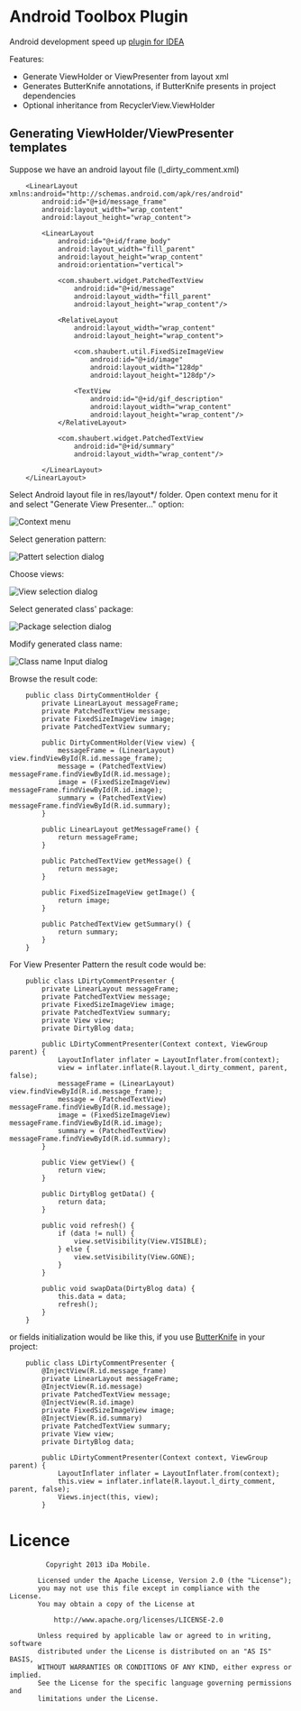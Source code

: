 Android Toolbox Plugin
======================

Android development speed up [plugin for IDEA](http://plugins.jetbrains.com/plugin/7200)

Features:
* Generate ViewHolder or ViewPresenter from layout xml
* Generates ButterKnife annotations, if ButterKnife presents in project dependencies
* Optional inheritance from RecyclerView.ViewHolder

Generating ViewHolder/ViewPresenter templates
---

Suppose we have an android layout file (l_dirty_comment.xml)

        <LinearLayout xmlns:android="http://schemas.android.com/apk/res/android"
            android:id="@+id/message_frame"
            android:layout_width="wrap_content"
            android:layout_height="wrap_content">
        
            <LinearLayout
                android:id="@+id/frame_body"
                android:layout_width="fill_parent"
                android:layout_height="wrap_content"
                android:orientation="vertical">
        
                <com.shaubert.widget.PatchedTextView
                    android:id="@+id/message"
                    android:layout_width="fill_parent"
                    android:layout_height="wrap_content"/>
        
                <RelativeLayout
                    android:layout_width="wrap_content"
                    android:layout_height="wrap_content">
        
                    <com.shaubert.util.FixedSizeImageView
                        android:id="@+id/image"
                        android:layout_width="128dp"
                        android:layout_height="128dp"/>
        
                    <TextView
                        android:id="@+id/gif_description"
                        android:layout_width="wrap_content"
                        android:layout_height="wrap_content"/>
                </RelativeLayout>
        
                <com.shaubert.widget.PatchedTextView
                    android:id="@+id/summary"
                    android:layout_width="wrap_content"/>
        
            </LinearLayout>
        </LinearLayout>
 
Select Android layout file in res/layout*/ folder. Open context menu for it and select "Generate View Presenter…" option:

![Context menu](../master/screenshots/context_menu.png?raw=true)

Select generation pattern:

![Pattert selection dialog](../master/screenshots/select_pattern.png?raw=true)

Choose views:

![View selection dialog](../master/screenshots/view_selection.png?raw=true)

Select generated class' package:

![Package selection dialog](../master/screenshots/select_package.png?raw=true)

Modify generated class name:

![Class name Input dialog](../master/screenshots/select_class_name.png?raw=true)

Browse the result code:

        public class DirtyCommentHolder {
            private LinearLayout messageFrame;
            private PatchedTextView message;
            private FixedSizeImageView image;
            private PatchedTextView summary;
        
            public DirtyCommentHolder(View view) {
                messageFrame = (LinearLayout) view.findViewById(R.id.message_frame);
                message = (PatchedTextView) messageFrame.findViewById(R.id.message);
                image = (FixedSizeImageView) messageFrame.findViewById(R.id.image);
                summary = (PatchedTextView) messageFrame.findViewById(R.id.summary);
            }

            public LinearLayout getMessageFrame() {
                return messageFrame;
            }

            public PatchedTextView getMessage() {
                return message;
            }
        
            public FixedSizeImageView getImage() {
                return image;
            }
        
            public PatchedTextView getSummary() {
                return summary;
            }
        }
        
For View Presenter Pattern the result code would be:

        public class LDirtyCommentPresenter {
            private LinearLayout messageFrame;
            private PatchedTextView message;
            private FixedSizeImageView image;
            private PatchedTextView summary;
            private View view;
            private DirtyBlog data;
        
            public LDirtyCommentPresenter(Context context, ViewGroup parent) {
                LayoutInflater inflater = LayoutInflater.from(context);
                view = inflater.inflate(R.layout.l_dirty_comment, parent, false);
                messageFrame = (LinearLayout) view.findViewById(R.id.message_frame);
                message = (PatchedTextView) messageFrame.findViewById(R.id.message);
                image = (FixedSizeImageView) messageFrame.findViewById(R.id.image);
                summary = (PatchedTextView) messageFrame.findViewById(R.id.summary);
            }
        
            public View getView() {
                return view;
            }
        
            public DirtyBlog getData() {
                return data;
            }
        
            public void refresh() {
                if (data != null) {
                    view.setVisibility(View.VISIBLE);
                } else {
                    view.setVisibility(View.GONE);
                }
            }
        
            public void swapData(DirtyBlog data) {
                this.data = data;
                refresh();
            }
        }        
        
or fields initialization would be like this, if you use [ButterKnife](https://github.com/JakeWharton/butterknife) in your project:

        public class LDirtyCommentPresenter {
            @InjectView(R.id.message_frame)
            private LinearLayout messageFrame;
            @InjectView(R.id.message)
            private PatchedTextView message;
            @InjectView(R.id.image)
            private FixedSizeImageView image;
            @InjectView(R.id.summary)
            private PatchedTextView summary;
            private View view;
            private DirtyBlog data;
        
            public LDirtyCommentPresenter(Context context, ViewGroup parent) {
                LayoutInflater inflater = LayoutInflater.from(context);
                this.view = inflater.inflate(R.layout.l_dirty_comment, parent, false);
                Views.inject(this, view);
            }        
        
        
Licence
=======
  
             Copyright 2013 iDa Mobile.
        
           Licensed under the Apache License, Version 2.0 (the "License");
           you may not use this file except in compliance with the License.
           You may obtain a copy of the License at
        
               http://www.apache.org/licenses/LICENSE-2.0
        
           Unless required by applicable law or agreed to in writing, software
           distributed under the License is distributed on an "AS IS" BASIS,
           WITHOUT WARRANTIES OR CONDITIONS OF ANY KIND, either express or implied.
           See the License for the specific language governing permissions and
           limitations under the License.
